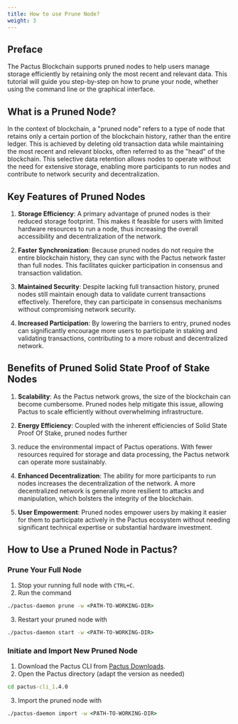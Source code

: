 ```yaml
---
title: How to use Prune Node?
weight: 3
---
```


## Preface

The Pactus Blockchain supports pruned nodes to help users manage storage efficiently by retaining only
the most recent and relevant data. This tutorial will guide you step-by-step on how to prune your node,
whether using the command line or the graphical interface.

## What is a Pruned Node?

In the context of blockchain, a "pruned node" refers to a type of node that retains
only a certain portion of the blockchain history, rather than the entire ledger.
This is achieved by deleting old transaction data while maintaining the most recent and relevant blocks,
often referred to as the "head" of the blockchain. This selective data retention allows nodes to
operate without the need for extensive storage, enabling more participants to run nodes and contribute
to network security and decentralization.

## Key Features of Pruned Nodes

1. **Storage Efficiency**: A primary advantage of pruned nodes is their reduced storage footprint.
   This makes it feasible for users with limited hardware resources to run a node, thus increasing
   the overall accessibility and decentralization of the network.

2. **Faster Synchronization**: Because pruned nodes do not require the entire blockchain history,
   they can sync with the Pactus network faster than full nodes. This facilitates quicker participation
   in consensus and transaction validation.

3. **Maintained Security**: Despite lacking full transaction history, pruned nodes still maintain enough
   data to validate current transactions effectively. Therefore, they can participate in consensus
   mechanisms without compromising network security.

4. **Increased Participation**: By lowering the barriers to entry, pruned nodes can significantly
   encourage more users to participate in staking and validating transactions, contributing to
   a more robust and decentralized network.

## Benefits of Pruned Solid State Proof of Stake Nodes

1. **Scalability**: As the Pactus network grows, the size of the blockchain can become cumbersome.
   Pruned nodes help mitigate this issue, allowing Pactus to scale efficiently without overwhelming infrastructure.

2. **Energy Efficiency**: Coupled with the inherent efficiencies of Solid State Proof Of Stake, pruned nodes further
3. reduce the environmental impact of Pactus operations. With fewer resources required for storage and data processing,
   the Pactus network can operate more sustainably.

4. **Enhanced Decentralization**: The ability for more participants to run nodes increases the decentralization of the network.
   A more decentralized network is generally more resilient to attacks and manipulation, which bolsters the integrity
   of the blockchain.

5. **User Empowerment**: Pruned nodes empower users by making it easier for them to participate actively in the Pactus
   ecosystem without needing significant technical expertise or substantial hardware investment.

## How to Use a Pruned Node in Pactus?

### Prune Your Full Node

1. Stop your running full node with `CTRL+C`.
2. Run the command

```cmd
./pactus-daemon prune -w <PATH-TO-WORKING-DIR>
```

3. Restart your pruned node with

```cmd
./pactus-daemon start -w <PATH-TO-WORKING-DIR>
```

### Initiate and Import New Pruned Node

1. Download the Pactus CLI from [Pactus Downloads](https://pactus.org/download/).
2. Open the Pactus directory (adapt the version as needed)

```cmd
cd pactus-cli_1.4.0
```

3. Import the pruned node with

```cmd
./pactus-daemon import -w <PATH-TO-WORKING-DIR>
```
